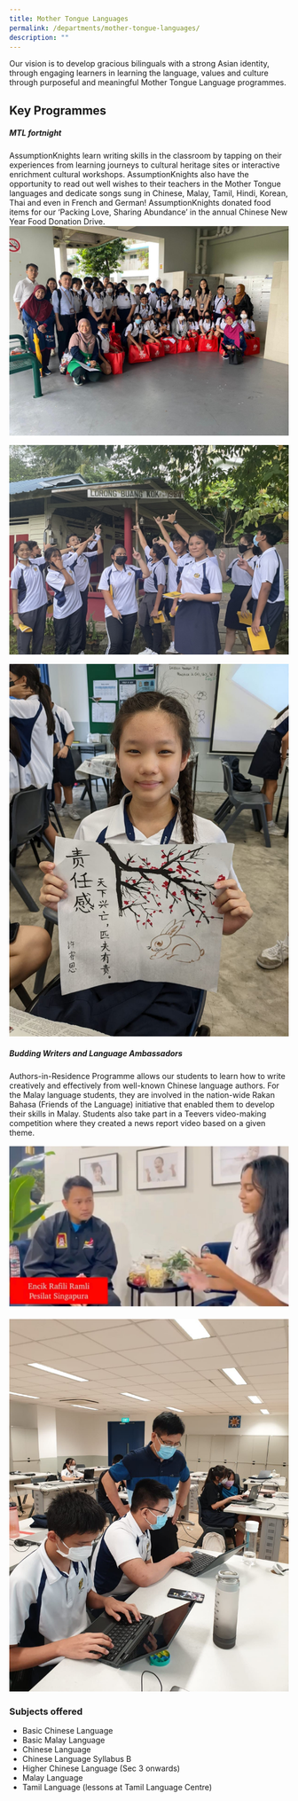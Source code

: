 ```yaml
---
title: Mother Tongue Languages
permalink: /departments/mother-tongue-languages/
description: ""
---
```

Our vision is to develop gracious bilinguals with a strong Asian identity, through engaging learners in learning the language, values and culture through purposeful and meaningful Mother Tongue Language programmes.
<br>

Key Programmes
-------------------
#####  **MTL fortnight** <br>
AssumptionKnights learn writing skills in the classroom by tapping on their experiences from learning journeys to cultural heritage sites or interactive enrichment cultural workshops. AssumptionKnights also have the opportunity to read out well wishes to their teachers in the Mother Tongue languages and dedicate songs sung in Chinese, Malay, Tamil, Hindi, Korean, Thai and even in French and German! AssumptionKnights donated food items for our ‘Packing Love, Sharing Abundance’ in the annual Chinese New Year Food Donation Drive.
![](/images/mt%20department%202.jpg)

![](/images/mt%20department%201.JPEG)

![](/images/mt%20department%203.jpg)

##### **Budding Writers and Language Ambassadors** <br>

Authors-in-Residence Programme allows our students to learn how to write creatively and effectively from well-known Chinese language authors.&nbsp;For the Malay language students, they are involved in the nation-wide Rakan Bahasa (Friends of the Language) initiative that enabled them to develop their skills in Malay. Students also take part in a Teevers video-making competition where they created a news report video based on a given theme.

![](/images/rakan%20bahasa%20newsmaker%20competition.jpg)

![](/images/authors%20in%20residence%20programme.jpg)
### 
### Subjects offered 
* Basic Chinese Language <br>
* Basic Malay Language <br>
* Chinese Language<br>
* Chinese Language Syllabus B<br>
* Higher Chinese Language (Sec 3 onwards)<br>
* Malay Language<br>
* Tamil Language (lessons at Tamil Language Centre)




  

<br>